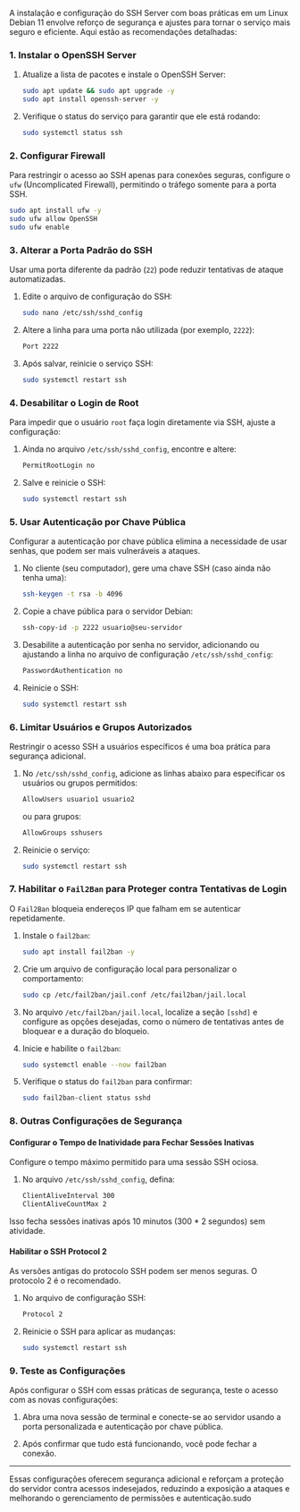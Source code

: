 A instalação e configuração do SSH Server com boas práticas em um Linux Debian 11 envolve reforço de segurança e ajustes para tornar o serviço mais seguro e eficiente. Aqui estão as recomendações detalhadas:

### 1. Instalar o OpenSSH Server

1. Atualize a lista de pacotes e instale o OpenSSH Server:

   ```bash
   sudo apt update && sudo apt upgrade -y
   sudo apt install openssh-server -y
   ```

2. Verifique o status do serviço para garantir que ele está rodando:

   ```bash
   sudo systemctl status ssh
   ```

### 2. Configurar Firewall

Para restringir o acesso ao SSH apenas para conexões seguras, configure o `ufw` (Uncomplicated Firewall), permitindo o tráfego somente para a porta SSH.

```bash
sudo apt install ufw -y
sudo ufw allow OpenSSH
sudo ufw enable
```

### 3. Alterar a Porta Padrão do SSH

Usar uma porta diferente da padrão (`22`) pode reduzir tentativas de ataque automatizadas.

1. Edite o arquivo de configuração do SSH:

   ```bash
   sudo nano /etc/ssh/sshd_config
   ```

2. Altere a linha para uma porta não utilizada (por exemplo, `2222`):

   ```bash
   Port 2222
   ```

3. Após salvar, reinicie o serviço SSH:

   ```bash
   sudo systemctl restart ssh
   ```

### 4. Desabilitar o Login de Root

Para impedir que o usuário `root` faça login diretamente via SSH, ajuste a configuração:

1. Ainda no arquivo `/etc/ssh/sshd_config`, encontre e altere:

   ```bash
   PermitRootLogin no
   ```

2. Salve e reinicie o SSH:

   ```bash
   sudo systemctl restart ssh
   ```

### 5. Usar Autenticação por Chave Pública

Configurar a autenticação por chave pública elimina a necessidade de usar senhas, que podem ser mais vulneráveis a ataques.

1. No cliente (seu computador), gere uma chave SSH (caso ainda não tenha uma):

   ```bash
   ssh-keygen -t rsa -b 4096
   ```

2. Copie a chave pública para o servidor Debian:

   ```bash
   ssh-copy-id -p 2222 usuario@seu-servidor
   ```

3. Desabilite a autenticação por senha no servidor, adicionando ou ajustando a linha no arquivo de configuração `/etc/ssh/sshd_config`:

   ```bash
   PasswordAuthentication no
   ```

4. Reinicie o SSH:

   ```bash
   sudo systemctl restart ssh
   ```

### 6. Limitar Usuários e Grupos Autorizados

Restringir o acesso SSH a usuários específicos é uma boa prática para segurança adicional.

1. No `/etc/ssh/sshd_config`, adicione as linhas abaixo para especificar os usuários ou grupos permitidos:

   ```bash
   AllowUsers usuario1 usuario2
   ```

   ou para grupos:

   ```bash
   AllowGroups sshusers
   ```

2. Reinicie o serviço:

   ```bash
   sudo systemctl restart ssh
   ```

### 7. Habilitar o `Fail2Ban` para Proteger contra Tentativas de Login

O `Fail2Ban` bloqueia endereços IP que falham em se autenticar repetidamente.

1. Instale o `fail2ban`:

   ```bash
   sudo apt install fail2ban -y
   ```

2. Crie um arquivo de configuração local para personalizar o comportamento:

   ```bash
   sudo cp /etc/fail2ban/jail.conf /etc/fail2ban/jail.local
   ```

3. No arquivo `/etc/fail2ban/jail.local`, localize a seção `[sshd]` e configure as opções desejadas, como o número de tentativas antes de bloquear e a duração do bloqueio.

4. Inicie e habilite o `fail2ban`:

   ```bash
   sudo systemctl enable --now fail2ban
   ```

5. Verifique o status do `fail2ban` para confirmar:

   ```bash
   sudo fail2ban-client status sshd
   ```

### 8. Outras Configurações de Segurança

#### Configurar o Tempo de Inatividade para Fechar Sessões Inativas

Configure o tempo máximo permitido para uma sessão SSH ociosa.

1. No arquivo `/etc/ssh/sshd_config`, defina:

   ```bash
   ClientAliveInterval 300
   ClientAliveCountMax 2
   ```

Isso fecha sessões inativas após 10 minutos (300 * 2 segundos) sem atividade.

#### Habilitar o SSH Protocol 2

As versões antigas do protocolo SSH podem ser menos seguras. O protocolo 2 é o recomendado.

1. No arquivo de configuração SSH:

   ```bash
   Protocol 2
   ```

2. Reinicie o SSH para aplicar as mudanças:

   ```bash
   sudo systemctl restart ssh
   ```

### 9. Teste as Configurações

Após configurar o SSH com essas práticas de segurança, teste o acesso com as novas configurações:

1. Abra uma nova sessão de terminal e conecte-se ao servidor usando a porta personalizada e autenticação por chave pública.

2. Após confirmar que tudo está funcionando, você pode fechar a conexão.

---

Essas configurações oferecem segurança adicional e reforçam a proteção do servidor contra acessos indesejados, reduzindo a exposição a ataques e melhorando o gerenciamento de permissões e autenticação.sudo 
